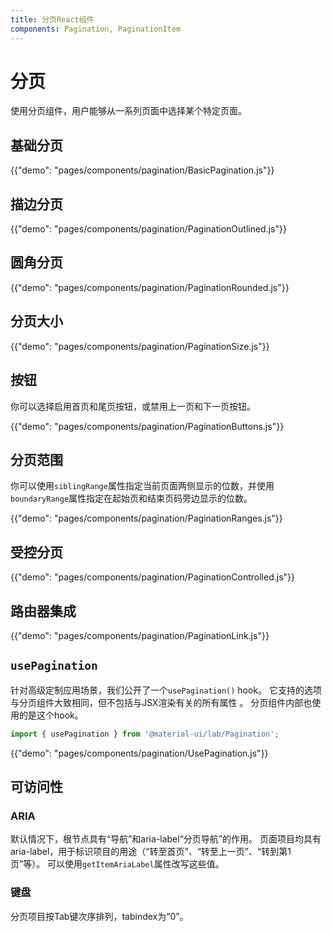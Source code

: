 ```yaml
---
title: 分页React组件
components: Pagination, PaginationItem
---
```


# 分页

<p class="description">使用分页组件，用户能够从一系列页面中选择某个特定页面。</p>

## 基础分页

{{"demo": "pages/components/pagination/BasicPagination.js"}}

## 描边分页

{{"demo": "pages/components/pagination/PaginationOutlined.js"}}

## 圆角分页

{{"demo": "pages/components/pagination/PaginationRounded.js"}}

## 分页大小

{{"demo": "pages/components/pagination/PaginationSize.js"}}

## 按钮

你可以选择启用首页和尾页按钮，或禁用上一页和下一页按钮。

{{"demo": "pages/components/pagination/PaginationButtons.js"}}

## 分页范围

你可以使用`siblingRange`属性指定当前页面两侧显示的位数，并使用`boundaryRange`属性指定在起始页和结束页码旁边显示的位数。

{{"demo": "pages/components/pagination/PaginationRanges.js"}}

## 受控分页

{{"demo": "pages/components/pagination/PaginationControlled.js"}}

## 路由器集成

{{"demo": "pages/components/pagination/PaginationLink.js"}}

## `usePagination`

针对高级定制应用场景，我们公开了一个`usePagination()` hook。 它支持的选项与分页组件大致相同，但不包括与JSX渲染有关的所有属性 。 分页组件内部也使用的是这个hook。

```jsx
import { usePagination } from '@material-ui/lab/Pagination';
```

{{"demo": "pages/components/pagination/UsePagination.js"}}

## 可访问性

### ARIA

默认情况下，根节点具有“导航”和aria-label“分页导航”的作用。 页面项目均具有aria-label，用于标识项目的用途（“转至首页”、“转至上一页”、“转到第1页”等）。 可以使用`getItemAriaLabel`属性改写这些值。

### 键盘

分页项目按Tab键次序排列，tabindex为“0”。
